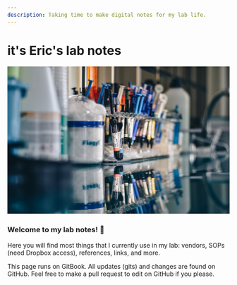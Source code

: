 ```yaml
---
description: Taking time to make digital notes for my lab life.
---
```


# it's Eric's lab notes

![A picture of a lab bench](.gitbook/assets/photo-1561328399-f94d2ce78679.jpg)

### Welcome to my lab notes! 🙂 

Here you will find most things that I currently use in my lab: vendors, SOPs \(need Dropbox access\), references, links, and more. 

This page runs on GitBook. All updates \(gits\) and changes are found on GitHub. Feel free to make a pull request to edit on GitHub if you please.

 

